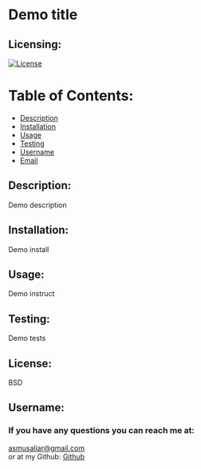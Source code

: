 # Demo title

  ## Licensing: 

  [![License](https://img.shields.io/badge/license-BSD-blue)](https://shields.io)

  # Table of Contents:
  - [Description](#description)
  - [Installation](#installation)
  - [Usage]($usage)
  - [Testing](#testing)
  - [Username](#username)
  - [Email](#email)

  ## Description: 
  Demo description

  ## Installation: 
  Demo install

  ## Usage: 
  Demo instruct

  ## Testing: 
  Demo tests

  ## License: 
  BSD


  ## Username:

  ### If you have any questions you can reach me at: 
  asmusaliar@gmail.com <br />
  or at my Github: [Github](https://github.com/musaliyah)
